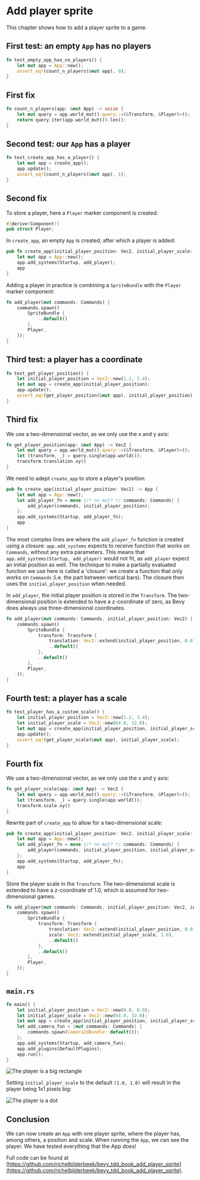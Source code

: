 # Add player sprite

This chapter shows how to add a player sprite to a game.

## First test: an empty `App` has no players

```rust
fn test_empty_app_has_no_players() {
    let mut app = App::new();
    assert_eq!(count_n_players(&mut app), 0);
}
```

## First fix

```rust
fn count_n_players(app: &mut App) -> usize {
    let mut query = app.world_mut().query::<(&Transform, &Player)>();
    return query.iter(app.world_mut()).len();
}
```

## Second test: our `App` has a player

```rust
fn test_create_app_has_a_player() {
    let mut app = create_app();
    app.update();
    assert_eq!(count_n_players(&mut app), 1);
}
```

## Second fix

To store a player, here a `Player` marker component is created:

```rust
#[derive(Component)]
pub struct Player;
```

In `create_app`, an empty `App` is created, after which a player is added:

```rust
pub fn create_app(initial_player_position: Vec2, initial_player_scale: Vec2) -> App {
    let mut app = App::new();
    app.add_systems(Startup, add_player);
    app
}
```

Adding a player in practice is combining a `SpriteBundle` with the
`Player` marker component:

```rust
fn add_player(mut commands: Commands) {
    commands.spawn((
        SpriteBundle {
            ..default()
        },
        Player,
    ));
}
```

## Third test: a player has a coordinate

```rust
fn test_get_player_position() {
    let initial_player_position = Vec2::new(1.2, 3.4);
    let mut app = create_app(initial_player_position);
    app.update();
    assert_eq!(get_player_position(&mut app), initial_player_position);
}
```

## Third fix

We use a two-dimensional vector, as we only use the x and y axis:

```rust
fn get_player_position(app: &mut App) -> Vec2 {
    let mut query = app.world_mut().query::<(&Transform, &Player)>();
    let (transform, _) = query.single(app.world());
    transform.translation.xy()
}
```

We need to adept `create_app` to store a player's position:

```rust
pub fn create_app(initial_player_position: Vec2) -> App {
    let mut app = App::new();
    let add_player_fn = move |/* no mut? */ commands: Commands| {
        add_player(commands, initial_player_position);
    };
    app.add_systems(Startup, add_player_fn);
    app
}
```

The most complex lines are where the `add_player_fn` function
is created using a closure:
`app.add_systems` expects to receive function that works on `Commands`,
without any extra parameters. This means that
`app.add_systems(Startup, add_player)` would not fit,
as `add_player` expect an initial position as well.
The technique to make a partially evaluated function we use here is called
a 'closure': we create a function that only works on `Commands` (i.e.
the part between vertical bars).
The closure then uses the `initial_player_position` when needed.

In `add_player`, the initial player position is stored in the `Transform`.
The two-dimensional position is extended to have a z-coordinate of zero,
as Bevy does always use three-dimensional coordinates.

```rust
fn add_player(mut commands: Commands, initial_player_position: Vec2) {
    commands.spawn((
        SpriteBundle {
            transform: Transform {
                translation: Vec2::extend(initial_player_position, 0.0),
                ..default()
            },
            ..default()
        },
        Player,
    ));
}
```

## Fourth test: a player has a scale

```rust
fn test_player_has_a_custom_scale() {
    let initial_player_position = Vec2::new(1.2, 3.4);
    let initial_player_scale = Vec2::new(64.0, 32.0);
    let mut app = create_app(initial_player_position, initial_player_scale);
    app.update();
    assert_eq!(get_player_scale(&mut app), initial_player_scale);
}
```

## Fourth fix

We use a two-dimensional vector, as we only use the x and y axis:

```rust
fn get_player_scale(app: &mut App) -> Vec2 {
    let mut query = app.world_mut().query::<(&Transform, &Player)>();
    let (transform, _) = query.single(app.world());
    transform.scale.xy()
}
```

Rewrite part of `create_app` to allow for a two-dimensional scale:

```rust
pub fn create_app(initial_player_position: Vec2, initial_player_scale: Vec2) -> App {
    let mut app = App::new();
    let add_player_fn = move |/* no mut? */ commands: Commands| {
        add_player(commands, initial_player_position, initial_player_scale);
    };
    app.add_systems(Startup, add_player_fn);
    app
}
```

Store the player scale in the `Transform`.
The two-dimensional scale is extended to have a z-coordinate of 1.0,
which is assumed for two-dimensional games.

```rust
fn add_player(mut commands: Commands, initial_player_position: Vec2, initial_player_scale: Vec2) {
    commands.spawn((
        SpriteBundle {
            transform: Transform {
                translation: Vec2::extend(initial_player_position, 0.0),
                scale: Vec2::extend(initial_player_scale, 1.0),
                ..default()
            },
            ..default()
        },
        Player,
    ));
}
```

## `main.rs`

```rust
fn main() {
    let initial_player_position = Vec2::new(0.0, 0.0);
    let initial_player_scale = Vec2::new(64.0, 32.0);
    let mut app = create_app(initial_player_position, initial_player_scale);
    let add_camera_fun = |mut commands: Commands| {
        commands.spawn(Camera2dBundle::default());
    };
    app.add_systems(Startup, add_camera_fun);
    app.add_plugins(DefaultPlugins);
    app.run();
}
```

![The player is a big rectangle](add_player_sprite_4.png)

Setting `initial_player_scale` to the default `(1.0, 1.0)` will result in the player
being 1x1 pixels big:

![The player is a dot](add_player_sprite_2.png)

## Conclusion

We can now create an `App` with one player sprite,
where the player has, among others, a position and scale.
When running the `App`, we can see the player.
We have tested everything that the App does!

Full code can be found at [https://github.com/richelbilderbeek/bevy_tdd_book_add_player_sprite](https://github.com/richelbilderbeek/bevy_tdd_book_add_player_sprite).
